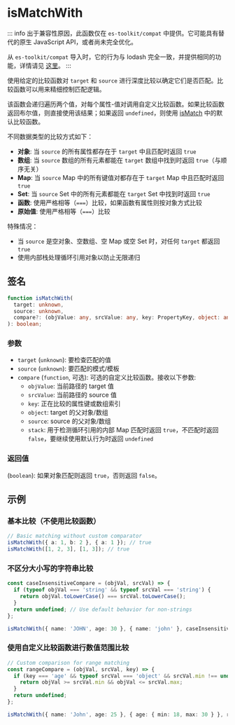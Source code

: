 # isMatchWith

::: info
出于兼容性原因，此函数仅在 `es-toolkit/compat` 中提供。它可能具有替代的原生 JavaScript API，或者尚未完全优化。

从 `es-toolkit/compat` 导入时，它的行为与 lodash 完全一致，并提供相同的功能，详情请见 [这里](../../../compatibility.md)。
:::

使用给定的比较函数对 `target` 和 `source` 进行深度比较以确定它们是否匹配。比较函数可以用来精细控制匹配逻辑。

该函数会递归遍历两个值，对每个属性-值对调用自定义比较函数。如果比较函数返回布尔值，则直接使用该结果；如果返回 `undefined`，则使用 [isMatch](./isMatch.md) 中的默认比较函数。

不同数据类型的比较方式如下：

- **对象**: 当 `source` 的所有属性都存在于 `target` 中且匹配时返回 `true`
- **数组**: 当 `source` 数组的所有元素都能在 `target` 数组中找到时返回 `true`（与顺序无关）
- **Map**: 当 `source` Map 中的所有键值对都存在于 `target` Map 中且匹配时返回 `true`
- **Set**: 当 `source` Set 中的所有元素都能在 `target` Set 中找到时返回 `true`
- **函数**: 使用严格相等（`===`）比较，如果函数有属性则按对象方式比较
- **原始值**: 使用严格相等（`===`）比较

特殊情况：

- 当 `source` 是空对象、空数组、空 Map 或空 Set 时，对任何 `target` 都返回 `true`
- 使用内部栈处理循环引用对象以防止无限递归

## 签名

```typescript
function isMatchWith(
  target: unknown,
  source: unknown,
  compare?: (objValue: any, srcValue: any, key: PropertyKey, object: any, source: any, stack?: Map<any, any>) => unknown
): boolean;
```

### 参数

- `target` (`unknown`): 要检查匹配的值
- `source` (`unknown`): 要匹配的模式/模板
- `compare` (`function`, 可选): 可选的自定义比较函数。接收以下参数:
  - `objValue`: 当前路径的 target 值
  - `srcValue`: 当前路径的 source 值
  - `key`: 正在比较的属性键或数组索引
  - `object`: target 的父对象/数组
  - `source`: source 的父对象/数组
  - `stack`: 用于检测循环引用的内部 Map
    匹配时返回 `true`，不匹配时返回 `false`，要继续使用默认行为时返回 `undefined`

### 返回值

(`boolean`): 如果对象匹配则返回 `true`，否则返回 `false`。

## 示例

### 基本比较（不使用比较函数）

```typescript
// Basic matching without custom comparator
isMatchWith({ a: 1, b: 2 }, { a: 1 }); // true
isMatchWith([1, 2, 3], [1, 3]); // true
```

### 不区分大小写的字符串比较

```typescript
const caseInsensitiveCompare = (objVal, srcVal) => {
  if (typeof objVal === 'string' && typeof srcVal === 'string') {
    return objVal.toLowerCase() === srcVal.toLowerCase();
  }
  return undefined; // Use default behavior for non-strings
};

isMatchWith({ name: 'JOHN', age: 30 }, { name: 'john' }, caseInsensitiveCompare); // true
```

### 使用自定义比较函数进行数值范围比较

```typescript
// Custom comparison for range matching
const rangeCompare = (objVal, srcVal, key) => {
  if (key === 'age' && typeof srcVal === 'object' && srcVal.min !== undefined) {
    return objVal >= srcVal.min && objVal <= srcVal.max;
  }
  return undefined;
};

isMatchWith({ name: 'John', age: 25 }, { age: { min: 18, max: 30 } }, rangeCompare); // true
```

